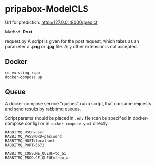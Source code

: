 # pripabox-ModelCLS


Url for prediction:  http://127.0.0.1:8000/predict

Method: **Post**

 request.py
A script is given for the post request, which takes as an parameter a **.png** or **.jpg** file. Any other extension is not accepted. 


## Docker

```
cd existing_repo
docker-compose up
```

## Queue

A docker compose service "queues" run a script, that consume requests and send results by rabbitmq queues.

Script params should be placed in `.env` file (can be specified in docker-compose config) or in `docker-compose.yaml` directly.

```lombok.config
RABBITMQ_USER=user
RABBITMQ_PASSWORD=password
RABBITMQ_HOST=localhost
RABBITMQ_PORT=5672

RABBITMQ_CONSUME_QUEUE=to_ai
RABBITMQ_PRODUCE_QUEUE=from_ai
```
